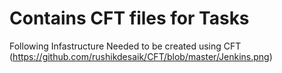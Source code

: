 # Contains CFT files for Tasks
Following Infastructure Needed to be created using CFT
(https://github.com/rushikdesaik/CFT/blob/master/Jenkins.png)
